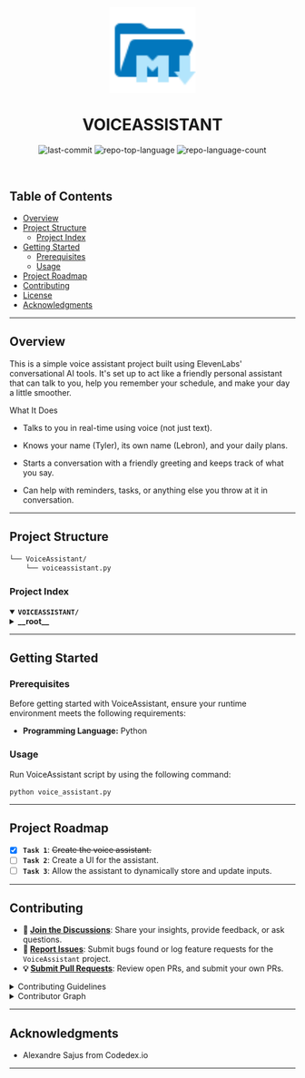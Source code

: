 <p align="center">
    <img src="https://raw.githubusercontent.com/PKief/vscode-material-icon-theme/ec559a9f6bfd399b82bb44393651661b08aaf7ba/icons/folder-markdown-open.svg" align="center" width="30%">
</p>
<p align="center"><h1 align="center">VOICEASSISTANT</h1></p>
<p align="center">
	<!-- *A project I can be proud of* -->
</p>
<p align="center">
	<!-- <img src="https://img.shields.io/github/license/tillerhuynh/VoiceAssistant?style=default&logo=opensourceinitiative&logoColor=white&color=0080ff" alt="license"> -->
	<img src="https://img.shields.io/github/last-commit/tillerhuynh/VoiceAssistant?style=default&logo=git&logoColor=white&color=0080ff" alt="last-commit">
	<img src="https://img.shields.io/github/languages/top/tillerhuynh/VoiceAssistant?style=default&color=0080ff" alt="repo-top-language">
	<img src="https://img.shields.io/github/languages/count/tillerhuynh/VoiceAssistant?style=default&color=0080ff" alt="repo-language-count">
</p>
<p align="center"><!-- default option, no dependency badges. -->
</p>
<p align="center">
	<!-- default option, no dependency badges. -->
</p>
<br>

##  Table of Contents

- [ Overview](#-overview)
- [ Project Structure](#-project-structure)
  - [ Project Index](#-project-index)
- [ Getting Started](#-getting-started)
  - [ Prerequisites](#-prerequisites)
  - [ Usage](#-usage)
- [ Project Roadmap](#-project-roadmap)
- [ Contributing](#-contributing)
- [ License](#-license)
- [ Acknowledgments](#-acknowledgments)
---

##  Overview

This is a simple voice assistant project built using ElevenLabs' conversational AI tools. It's set up to act like a friendly personal assistant that can talk to you, help you remember your schedule, and make your day a little smoother.

What It Does

   - Talks to you in real-time using voice (not just text).

   - Knows your name (Tyler), its own name (Lebron), and your daily plans.

   - Starts a conversation with a friendly greeting and keeps track of what you say.

   - Can help with reminders, tasks, or anything else you throw at it in conversation.

---

##  Project Structure

```sh
└── VoiceAssistant/
    └── voiceassistant.py
```


###  Project Index
<details open>
	<summary><b><code>VOICEASSISTANT/</code></b></summary>
	<details> <!-- __root__ Submodule -->
		<summary><b>__root__</b></summary>
		<blockquote>
			<table>
			<tr>
				<td><b><a href='https://github.com/tillerhuynh/VoiceAssistant/blob/master/voiceassistant.py'>voiceassistant.py</a></b></td>
				<td><code>❯ REPLACE-ME</code></td>
			</tr>
			</table>
		</blockquote>
	</details>
</details>

---
##  Getting Started

###  Prerequisites

Before getting started with VoiceAssistant, ensure your runtime environment meets the following requirements:

- **Programming Language:** Python

###  Usage
Run VoiceAssistant script by using the following command:

```
python voice_assistant.py
```

---
##  Project Roadmap

- [X] **`Task 1`**: <strike>Create the voice assistant.</strike>
- [ ] **`Task 2`**: Create a UI for the assistant.
- [ ] **`Task 3`**: Allow the assistant to dynamically store and update inputs.

---

##  Contributing

- **💬 [Join the Discussions](https://github.com/tillerhuynh/VoiceAssistant/discussions)**: Share your insights, provide feedback, or ask questions.
- **🐛 [Report Issues](https://github.com/tillerhuynh/VoiceAssistant/issues)**: Submit bugs found or log feature requests for the `VoiceAssistant` project.
- **💡 [Submit Pull Requests](https://github.com/tillerhuynh/VoiceAssistant/blob/main/CONTRIBUTING.md)**: Review open PRs, and submit your own PRs.

<details closed>
<summary>Contributing Guidelines</summary>

1. **Fork the Repository**: Start by forking the project repository to your github account.
2. **Clone Locally**: Clone the forked repository to your local machine using a git client.
   ```sh
   git clone https://github.com/tillerhuynh/VoiceAssistant
   ```
3. **Create a New Branch**: Always work on a new branch, giving it a descriptive name.
   ```sh
   git checkout -b new-feature-x
   ```
4. **Make Your Changes**: Develop and test your changes locally.
5. **Commit Your Changes**: Commit with a clear message describing your updates.
   ```sh
   git commit -m 'Implemented new feature x.'
   ```
6. **Push to github**: Push the changes to your forked repository.
   ```sh
   git push origin new-feature-x
   ```
7. **Submit a Pull Request**: Create a PR against the original project repository. Clearly describe the changes and their motivations.
8. **Review**: Once your PR is reviewed and approved, it will be merged into the main branch. Thanks for your contribution!
</details>

<details closed>
<summary>Contributor Graph</summary>
<br>
<p align="left">
   <a href="https://github.com{/tillerhuynh/VoiceAssistant/}graphs/contributors">
      <img src="https://contrib.rocks/image?repo=tillerhuynh/VoiceAssistant">
   </a>
</p>
</details>

---

##  Acknowledgments

- Alexandre Sajus from Codedex.io

---

